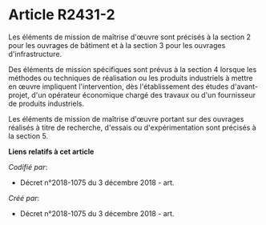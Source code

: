 # Article R2431-2

Les éléments de mission de maîtrise d'œuvre sont précisés à la section 2 pour les ouvrages de bâtiment et à la section 3 pour
les ouvrages d'infrastructure. 

Des éléments de mission spécifiques sont prévus à la section 4 lorsque les méthodes ou techniques de réalisation ou les
produits industriels à mettre en œuvre impliquent l'intervention, dès l'établissement des études d'avant-projet, d'un
opérateur économique chargé des travaux ou d'un fournisseur de produits industriels. 

Les éléments de mission de maîtrise d'œuvre portant sur des ouvrages réalisés à titre de recherche, d'essais ou
d'expérimentation sont précisés à la section 5.

**Liens relatifs à cet article**

_Codifié par_:

  - Décret n°2018-1075 du 3 décembre 2018 - art.

_Créé par_:

  - Décret n°2018-1075 du 3 décembre 2018 - art.

